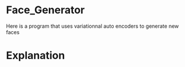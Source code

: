 # Face_Generator
Here is a program that uses variationnal auto encoders to generate new faces

# Explanation

